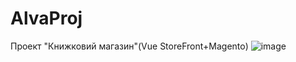 # AlvaProj
Проект "Книжковий магазин"(Vue StoreFront+Magento)
![image](https://user-images.githubusercontent.com/73743934/175017161-aa26d7c6-5aad-4a8d-814a-6f59efdfbd82.png)

